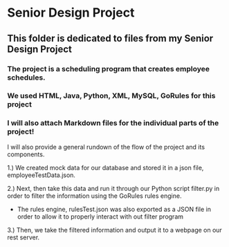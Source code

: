 # Senior Design Project

## This folder is dedicated to files from my Senior Design Project

### The project is a scheduling program that creates employee schedules.
### We used HTML, Java, Python, XML, MySQL, GoRules for this project
### I will also attach Markdown files for the individual parts of the project!

I will also provide a general rundown of the flow of the project and its components.

1.) We created mock data for our database and stored it in a json file, employeeTestData.json.

2.) Next, then take this data and run it through our Python script filter.py in order to filter the information using the GoRules rules engine.
  - The rules engine, rulesTest.json was also exported as a JSON file in order to allow it to properly interact with out filter program

3.) Then, we take the filtered information and output it to a webpage on our rest server.
